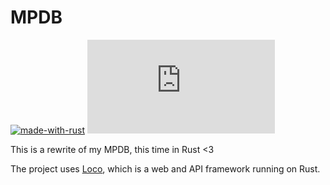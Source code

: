 # MPDB

[![made-with-rust](https://img.shields.io/badge/Made%20with-Rust-1f425f.svg)](https://www.rust-lang.org/)
[![GitHub commits](https://badgen.net/github/commits/Naereen/Strapdown.js)](https://github.com/abstrakct/mpdb-rust/commit/)

This is a rewrite of my MPDB, this time in Rust <3

The project uses [Loco](https://loco.rs), which is a web and API framework running on Rust.
